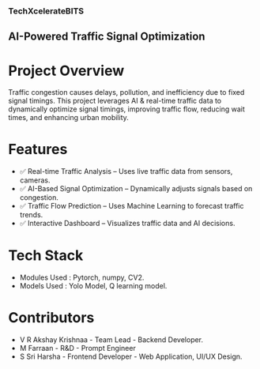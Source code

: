 ### TechXcelerateBITS


## AI-Powered Traffic Signal Optimization


# Project Overview
Traffic congestion causes delays, pollution, and inefficiency due to fixed signal timings. This project leverages AI & real-time traffic data to dynamically optimize signal timings, improving traffic flow, reducing wait times, and enhancing urban mobility.

# Features
- ✅ Real-time Traffic Analysis – Uses live traffic data from sensors, cameras.
- ✅ AI-Based Signal Optimization – Dynamically adjusts signals based on congestion.
- ✅ Traffic Flow Prediction – Uses Machine Learning to forecast traffic trends.
- ✅ Interactive Dashboard – Visualizes traffic data and AI decisions.

# Tech Stack
- Modules Used : Pytorch, numpy, CV2.
- Models Used : Yolo Model, Q learning model.

# Contributors
- V R Akshay Krishnaa - Team Lead - Backend Developer.
- M Farraan - R&D - Prompt Engineer 
- S Sri Harsha - Frontend Developer - Web Application, UI/UX Design.
